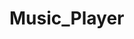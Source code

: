 # Music_Player                                
 
                                       
               
                      
